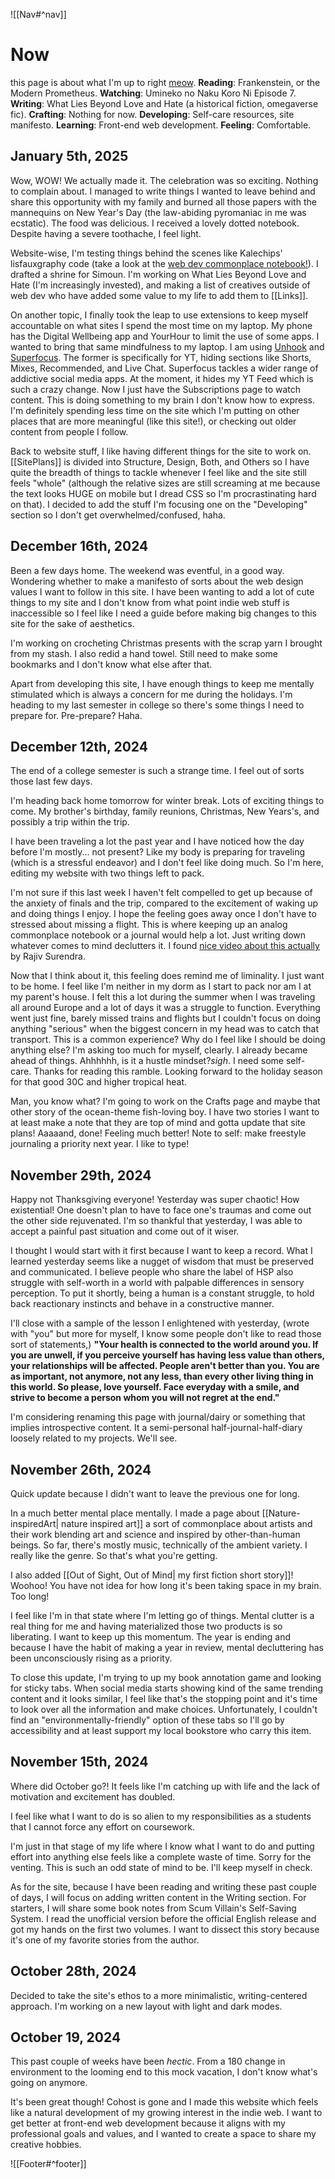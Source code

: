 ![[Nav#^nav]]

# Now

this page is about what I'm up to right [meow](https://nownownow.com/about).
**Reading**: Frankenstein, or the Modern Prometheus.
**Watching**: Umineko no Naku Koro Ni Episode 7.
**Writing**: What Lies Beyond Love and Hate (a historical fiction, omegaverse fic).
**Crafting**: Nothing for now.
**Developing**: Self-care resources, site manifesto.
**Learning**: Front-end web development.
**Feeling**: Comfortable.

## January 5th, 2025
Wow, WOW! We actually made it. The celebration was so exciting. Nothing to complain about. I managed to write things I wanted to leave behind and share this opportunity with my family and burned all those papers with the mannequins on New Year's Day (the law-abiding pyromaniac in me was ecstatic). The food was delicious. I received a lovely dotted notebook. Despite having a severe toothache, I feel light.

Website-wise, I'm testing things behind the scenes like Kalechips' lisfauxgraphy code (take a look at the [web dev commonplace notebook!](https://maryseph.neocities.org/02%20web%20dev/neocities-site/alt-webdev-common/catch-all)). I drafted a shrine for Simoun. I'm working on What Lies Beyond Love and Hate (I'm increasingly invested), and making a list of creatives outside of web dev who have added some value to my life to add them to [[Links]].

On another topic, I finally took the leap to use extensions to keep myself accountable on what sites I spend the most time on my laptop. My phone has the Digital Wellbeing app and YourHour to limit the use of some apps. I wanted to bring that same mindfulness to my laptop. I am using [Unhook](https://chromewebstore.google.com/detail/unhook-remove-youtube-rec/khncfooichmfjbepaaaebmommgaepoid) and [Superfocus](https://chromewebstore.google.com/detail/superfocus-time-tracker-b/dboceidahklphhjpfbpnicodnbkoiokn/reviews). The former is specifically for YT, hiding sections like Shorts, Mixes, Recommended, and Live Chat. Superfocus tackles a wider range of addictive social media apps. At the moment, it hides my YT Feed which is such a crazy change. Now I just have the Subscriptions page to watch content. This is doing something to my brain I don't know how to express. I'm definitely spending less time on the site which I'm putting on other places that are more meaningful (like this site!), or checking out older content from people I follow.

Back to website stuff, I like having different things for the site to work on. [[SitePlans]] is divided into Structure, Design, Both, and Others so I have quite the breadth of things to tackle whenever I feel like and the site still feels "whole" (although the relative sizes are still screaming at me because the text looks HUGE on mobile but I dread CSS so I'm procrastinating hard on that). I decided to add the stuff I'm focusing one on the "Developing" section so I don't get overwhelmed/confused, haha.

## December 16th, 2024
 Been a few days home. The weekend was eventful, in a good way. Wondering whether to make a manifesto of sorts about the web design values I want to follow in this site. I have been wanting to add a lot of cute things to my site and I don't know from what point indie web stuff is inaccessible so I feel like I need a guide before making big changes to this site for the sake of aesthetics.

I'm working on crocheting Christmas presents with the scrap yarn I brought from my stash. I also redid a hand towel. Still need to make some bookmarks and I don't know what else after that.

Apart from developing this site, I have enough things to keep me mentally stimulated which is always a concern for me during the holidays. I'm heading to my last semester in college so there's some things I need to prepare for. Pre-prepare? Haha.

## December 12th, 2024
The end of a college semester is such a strange time. I feel out of sorts those last few days.

I'm heading back home tomorrow for winter break. Lots of exciting things to come. My brother's birthday, family reunions, Christmas, New Years's, and possibly a trip within the trip.

I have been traveling a lot the past year and I have noticed how the day before I'm mostly... not present? Like my body is preparing for traveling (which is a stressful endeavor) and I don't feel like doing much. So I'm here, editing my website with two things left to pack.

I'm not sure if this last week I haven't felt compelled to get up because of the anxiety of finals and the trip, compared to the excitement of waking up and doing things I enjoy. I hope the feeling goes away once I don't have to stressed about missing a flight. This is where keeping up an analog commonplace notebook or a journal would help a lot. Just writing down whatever comes to mind declutters it. I found [nice video about this actually](https://youtu.be/2-cyLX2eAn0?si=PO8ZlKzsXAeiIjg1) by Rajiv Surendra.

Now that I think about it, this feeling does remind me of liminality. I just want to be home. I feel like I'm neither in my dorm as I start to pack nor am I at my parent's house. I felt this a lot during the summer when I was traveling all around Europe and a lot of days it was a struggle to function. Everything went just fine, barely missed trains and flights but I couldn't focus on doing anything "serious" when the biggest concern in my head was to catch that transport. This is a common experience? Why do I feel like I should be doing anything else? I'm asking too much for myself, clearly. I already became ahead of things. Ahhhhhh, is it a hustle mindset?*sigh*. I need some self-care. Thanks for reading this ramble. Looking forward to the holiday season for that good 30C and higher tropical heat.

Man, you know what? I'm going to work on the Crafts page and maybe that other story of the ocean-theme fish-loving boy. I have two stories I want to at least make a note that they are top of mind and gotta update that site plans! Aaaaand, done! Feeling much better! Note to self: make freestyle journaling a priority next year. I like to type!

## November 29th, 2024

Happy not Thanksgiving everyone! Yesterday was super chaotic! How existential! One doesn't plan to have to face one's traumas and come out the other side rejuvenated. I'm so thankful that yesterday, I was able to accept a painful past situation and come out of it wiser.

I thought I would start with it first because I want to keep a record. What I learned yesterday seems like a nugget of wisdom that must be preserved and communicated. I believe people who share the label of HSP also struggle with self-worth in a world with palpable differences in sensory perception. To put it shortly, being a human is a constant struggle, to hold back reactionary instincts and behave in a constructive manner.

I'll close with a sample of the lesson I enlightened with yesterday, (wrote with "you" but more for myself, I know some people don't like to read those sort of statements,) **"Your health is connected to the world around you. If you are unwell, if you perceive yourself has having less value than others, your relationships will be affected. People aren't better than you. You are as important, not anymore, not any less, than every other living thing in this world. So please, love yourself. Face everyday with a smile, and strive to become a person whom you will not regret at the end."**

I'm considering renaming this page with journal/dairy or something that implies introspective content. It a semi-personal half-journal-half-diary loosely related to my projects. We'll see.

## November 26th, 2024

Quick update because I didn't want to leave the previous one for long.

In a much better mental place mentally. I made a page about [[Nature-inspiredArt| nature inspired art]] a sort of commonplace about artists and their work blending art and science and inspired by other-than-human beings. So far, there's mostly music, technically of the ambient variety. I really like the genre. So that's what you're getting.

I also added [[Out of Sight, Out of Mind| my first fiction short story]]! Woohoo! You have not idea for how long it's been taking space in my brain. Too long!

I feel like I'm in that state where I'm letting go of things. Mental clutter is a real thing for me and having materialized those two products is so liberating. I want to keep up this momentum. The year is ending and because I have the habit of making a year in review, mental decluttering has been unconsciously rising as a priority.

To close this update, I'm trying to up my book annotation game and looking for sticky tabs. When social media starts showing kind of the same trending content and it looks similar, I feel like that's the stopping point and it's time to look over all the information and make choices. Unfortunately, I couldn't find an "environmentally-friendly" option of these tabs so I'll go by accessibility and at least support my local bookstore who carry this item.

## November 15th, 2024
Where did October go?! It feels like I'm catching up with life and the lack of motivation and excitement has doubled.

I feel like what I want to do is so alien to my responsibilities as a students that I cannot force any effort on coursework.

I'm just in that stage of my life where I know what I want to do and putting effort into anything else feels like a complete waste of time. Sorry for the venting. This is such an odd state of mind to be. I'll keep myself in check.

As for the site, because I have been reading and writing these past couple of days, I will focus on adding written content in the Writing section. For starters, I will share some book notes from Scum Villain's Self-Saving System. I read the unofficial version before the official English release and got my hands on the first two volumes. I want to dissect this story because it's one of my favorite stories from the author.

## October 28th, 2024
Decided to take the site's ethos to a more minimalistic, writing-centered approach. I'm working on a new layout with light and dark modes.

## October 19, 2024

This past couple of weeks have been *hectic*. From a 180 change in environment to the looming end to this mock vacation, I don't know what's going on anymore.

It's been great though! Cohost is gone and I made this website which feels like a natural development of my growing interest in the indie web. I want to get better at front-end web development because it aligns with my professional goals and values, and I wanted to create a space to share my creative hobbies.

![[Footer#^footer]]